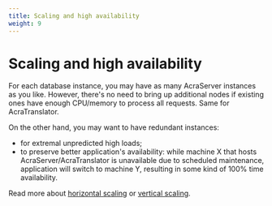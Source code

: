 ```yaml
---
title: Scaling and high availability
weight: 9
---
```


# Scaling and high availability

For each database instance, you may have as many AcraServer instances as you like.
However, there's no need to bring up additional nodes if existing ones have enough CPU/memory to process all requests.
Same for AcraTranslator.

On the other hand, you may want to have redundant instances:
* for extremal unpredicted high loads;
* to preserve better application's availability: while machine X that hosts AcraServer/AcraTranslator is unavailable
  due to scheduled maintenance, application will switch to machine Y, resulting in some kind of 100% time availability.

Read more about [horizontal scaling](/acra/configuring-maintaining/optimizations/horizontal_scaling)
or [vertical scaling](/acra/configuring-maintaining/optimizations/vertical_scaling).
